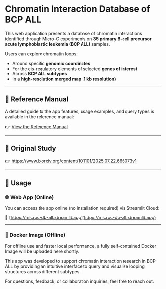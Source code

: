 # Chromatin Interaction Database of BCP ALL

This web application presents a database of chromatin interactions identified through Micro-C experiments on **35 primary B-cell precursor acute lymphoblastic leukemia (BCP ALL)** samples.

Users can explore chromatin loops:
- Around specific **genomic coordinates**
- For the cis-regulatory elements of selected **genes of interest**
- Across **BCP ALL subtypes**
- In a **high-resolution merged map (1 kb resolution)**

---

## 📘 Reference Manual

A detailed guide to the app features, usage examples, and query types is available in the reference manual:

👉 [View the Reference Manual](https://lu.app.box.com/s/55ootvakcpdt0gzr6fytxl302acm44b0)

---

## 📄 Original Study


👉 https://www.biorxiv.org/content/10.1101/2025.07.22.666073v1

---

## 🚀 Usage

### 🌐 Web App (Online)

You can access the app online (no installation required) via Streamlit Cloud:

🔗 [https://microc-db-all.streamlit.app](https://microc-db-all.streamlit.app)

---

### 🐳 Docker Image (Offline)

For offline use and faster local performance, a fully self-contained Docker Image will be uploaded here shortly.


This app was developed to support chromatin interaction research in BCP ALL by providing an intuitive interface to query and visualize looping structures across different subtypes.

For questions, feedback, or collaboration inquiries, feel free to reach out.
